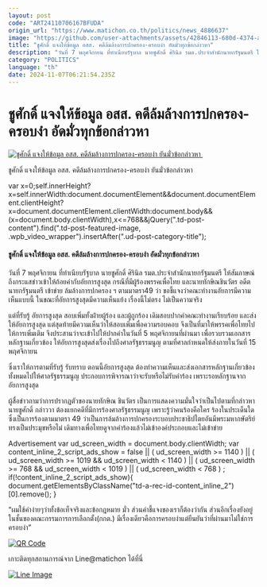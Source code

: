 ```yaml
---
layout: post
code: "ART24110706167BFUDA"
origin_url: "https://www.matichon.co.th/politics/news_4886637"
image: "https://github.com/user-attachments/assets/42846113-680d-4374-ad7d-679014f2fcf6"
title: "ชูศักดิ์ แจงให้ข้อมูล อสส. คดีล้มล้างการปกครอง-ครอบงำ อัดมั่วทุกข้อกล่าวหา"
description: "วันที่ 7 พฤศจิกายน ที่ทำเนียบรัฐบาล นายชูศักดิ์ ศิรินิล รมต.ประจำสำนักนายกรัฐมนตรี ให้สัมภาษณ์ถึงกระแสข่าวเข้าให้ถ้อยคำกับอัยการสูงสุด"
category: "POLITICS"
language: "th"
date: 2024-11-07T06:21:54.235Z
---
```


# ชูศักดิ์ แจงให้ข้อมูล อสส. คดีล้มล้างการปกครอง-ครอบงำ อัดมั่วทุกข้อกล่าวหา

[![ชูศักดิ์ แจงให้ข้อมูล อสส. คดีล้มล้างการปกครอง-ครอบงำ ยันมั่วข้อกล่าวหา ](https://www.matichon.co.th/wp-content/uploads/2024/11/110.jpg "110")](https://www.matichon.co.th/wp-content/uploads/2024/11/110.jpg)

ชูศักดิ์ แจงให้ข้อมูล อสส. คดีล้มล้างการปกครอง-ครอบงำ ยันมั่วข้อกล่าวหา 

var x=0;self.innerHeight?x=self.innerWidth:document.documentElement&&document.documentElement.clientHeight?x=document.documentElement.clientWidth:document.body&&(x=document.body.clientWidth),x<=768&&jQuery(".td-post-content").find(".td-post-featured-image, .wpb\_video\_wrapper").insertAfter(".ud-post-category-title");

#### **ชูศักดิ์ แจงให้ข้อมูล อสส. คดีล้มล้างการปกครอง-ครอบงำ อัดมั่วทุกข้อกล่าวหา** 

วันที่ 7 พฤศจิกายน ที่ทำเนียบรัฐบาล นายชูศักดิ์ ศิรินิล รมต.ประจำสำนักนายกรัฐมนตรี ให้สัมภาษณ์ถึงกระแสข่าวเข้าให้ถ้อยคำกับอัยการสูงสุด กรณีที่มีผู้ร้องพรรคเพื่อไทย และนายทักษิณชินวัตร อดีตนายกรัฐมนตรี เข้าข่าย ล้มล้างการปกครอง ฯ ตามมาตรา49 ว่า ขอชี้แจงว่าคณะทำงานอัยการมีความเห็นแบบนี้ ในขณะที่อัยการสูงสุดมีความเห็นแย้ง เรื่องนี้ไม่ตรง ไม่เป็นความจริง

แต่ที่รับรู้ อัยการสูงสุด สอบเพิ่มทั้งฝ่ายผู้ร้อง และผู้ถูกร้อง เดิมสอบปากคำคณะทำงานเรียบร้อย และส่งให้อัยการสูงสุด แต่สุดท้ายมีความเห็นว่าให้สอบเพิ่มเพื่อความรอบคอบ จึงเป็นที่มาให้พรรคเพื่อไทยไปให้การเพิ่มเติม จึงประสานว่าจะเข้าไปให้ปากคำในวันที่ 5 พฤศจิกายนที่ผ่านมา เพื่อรวบรวมเอกสารหลักฐานเกี่ยวข้อง ให้อัยการสูงสุดส่งเรื่องไปถึงศาลรัฐธรรมนูญ ตามที่ศาลกำหนดให้ส่งภายในวันที่ 15 พฤศจิกายน

ซึ่งเราให้การตามที่รับรู้ รับทราบ ตอนนี้อัยการสูงสุด ต้องทำความเห็นและส่งเอกสารหลักฐานเกี่ยวข้องทั้งหมดไปให้ศาลรัฐธรรมนูญ ประกอบการพิจารณาว่าจะรับหรือไม่รับคำร้อง เพราะรอหลักฐานจากอัยการสูงสุด

ผู้สื่อข่าวถามว่าการปรากฏตัวของนายทักษิณ ชินวัตร เป็นการแสดงความมั่นใจว่าเป็นไปตามที่กล่าวหา นายชูศักดิ์ กล่าววา ต้องแยกคดีที่มีการร้องศาลรัฐธรรมนูญ เพราะรู้ว่าคนร้องคือใคร ร้องในประเด็นใด ซึ่งเป็นการร้องตามมาตรา 49 ว่าเป็นการล้มล้างการปกครองระบอบประชาธิปไตยอันมีพระมหากษัตริย์ทรงเป็นประมุขหรือไม่ เดิมทางเพื่อไทยดูจากคำร้องแล้วไม่เข้าองค์ประกอบและไม่เข้าข่าย

Advertisement var ud\_screen\_width = document.body.clientWidth; var content\_inline\_2\_script\_ads\_show = false || ( ud\_screen\_width >= 1140 ) || ( ud\_screen\_width >= 1019 && ud\_screen\_width < 1140 ) || ( ud\_screen\_width >= 768 && ud\_screen\_width < 1019 ) || ( ud\_screen\_width < 768 ) ; if(!content\_inline\_2\_script\_ads\_show){ document.getElementsByClassName("td-a-rec-id-content\_inline\_2")\[0\].remove(); }

“ผมใช้คำง่ายๆว่าทั้งข้อเท็จจริงและข้อกฎหมาย มั่ว ส่วนคำชี้แจงของเราก็ต้องว่ากัน ส่วนอีกเรื่องยังอยู่ในชั้นของคณะกรรมการการเลือกตั้ง(กกต.) มีเรื่องเดียวคือการครอบงำแต่ยืนยันว่าที่ผ่านมาไม่ใช่การครอบงำ”

[![QR Code](https://www.matichon.co.th/wp-content/uploads/2023/07/wob1371z.jpg)](https://lin.ee/ht0nDxX)

เกาะติดทุกสถานการณ์จาก Line@matichon ได้ที่นี่

[![Line Image](https://www.matichon.co.th/wp-content/uploads/2023/07/th.png)](https://lin.ee/ht0nDxX)